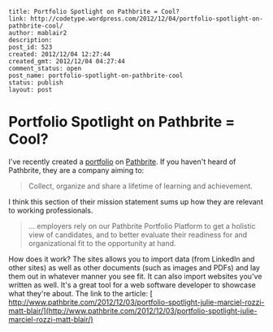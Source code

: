 ```
title: Portfolio Spotlight on Pathbrite = Cool?
link: http://codetype.wordpress.com/2012/12/04/portfolio-spotlight-on-pathbrite-cool/
author: mablair2
description: 
post_id: 523
created: 2012/12/04 12:27:44
created_gmt: 2012/12/04 04:27:44
comment_status: open
post_name: portfolio-spotlight-on-pathbrite-cool
status: publish
layout: post
```

# Portfolio Spotlight on Pathbrite = Cool?

I've recently created a [portfolio](https://pathbrite.com/portfolio/PBBvoPB0J) on [Pathbrite](https://www.pathbrite.com/). If you haven't heard of Pathbrite, they are a company aiming to: 

> Collect, organize and share a lifetime of learning and achievement.

I think this section of their mission statement sums up how they are relevant to working professionals. 

> ... employers rely on our Pathbrite Portfolio Platform to get a holistic view of candidates, and to better evaluate their readiness for and organizational fit to the opportunity at hand.

How does it work? The sites allows you to import data (from LinkedIn and other sites) as well as other documents (such as images and PDFs) and lay them out in whatever manner you see fit. It can also import websites you've written as well. It's a great tool for a web software developer to showcase what they're about. The link to the article: [ http://www.pathbrite.com/2012/12/03/portfolio-spotlight-julie-marciel-rozzi-matt-blair/](http://www.pathbrite.com/2012/12/03/portfolio-spotlight-julie-marciel-rozzi-matt-blair/)